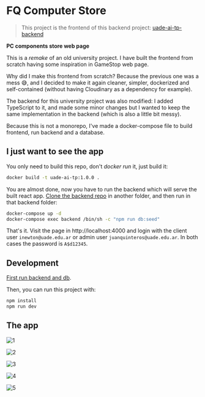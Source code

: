 # FQ Computer Store

> This project is the frontend of this backend project: [uade-ai-tp-backend](https://github.com/JuanQP/uade-ai-tp-backend)

**PC components store web page**

This is a *remake* of an old university project. I have built the frontend from scratch having some inspiration in GameStop web page.

Why did I make this frontend from scratch? Because the previous one was a mess 😅, and I decided to make it again cleaner, simpler, dockerized and self-contained (without having Cloudinary as a dependency for example).

The backend for this university project was also modified: I added TypeScript to it, and made some minor changes but I wanted to keep the same implementation in the backend (which is also a little bit messy).

Because this is not a monorepo, I've made a docker-compose file to build frontend, run backend and a database.

## I just want to see the app

You only need to build this repo, don't *docker run* it, just build it:

```sh
docker build -t uade-ai-tp:1.0.0 .
```

You are almost done, now you have to run the backend which will serve the built react app. [Clone the backend repo](https://github.com/JuanQP/uade-ai-tp-backend) in another folder, and then run in that backend folder:

```sh
docker-compose up -d
docker-compose exec backend /bin/sh -c "npm run db:seed"
```

That's it. Visit the page in http://localhost:4000 and login with the client user `inewton@uade.edu.ar` or admin user `juanquinteros@uade.edu.ar`. In both cases the password is `A$d12345`.

## Development

[First run backend and db](https://github.com/JuanQP/uade-ai-tp-backend).

Then, you can run this project with:

```sh
npm install
npm run dev
```

## The app

![1](https://user-images.githubusercontent.com/11776905/207327731-b46705e8-bc82-4303-865f-afa1ba6a54ba.png)

![2](https://user-images.githubusercontent.com/11776905/207327736-98c92450-66b9-43e7-94ae-f3efd6aa8984.png)

![3](https://user-images.githubusercontent.com/11776905/207327743-648416b1-68e9-4eb7-9b37-100ed3db800e.png)

![4](https://user-images.githubusercontent.com/11776905/207327745-d6a474ff-9ff0-41ec-af84-23deba025e65.png)

![5](https://user-images.githubusercontent.com/11776905/207327748-2886520b-b3a3-462b-b344-3543208e76ad.png)
